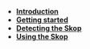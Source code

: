 <!-- docs/sidebar.md -->

* [**Introduction**](intro.md)
* [**Getting started**](README.md)
* [**Detecting the Skop**](detecting.md)
* [**Using the Skop**](usingskop.md)
